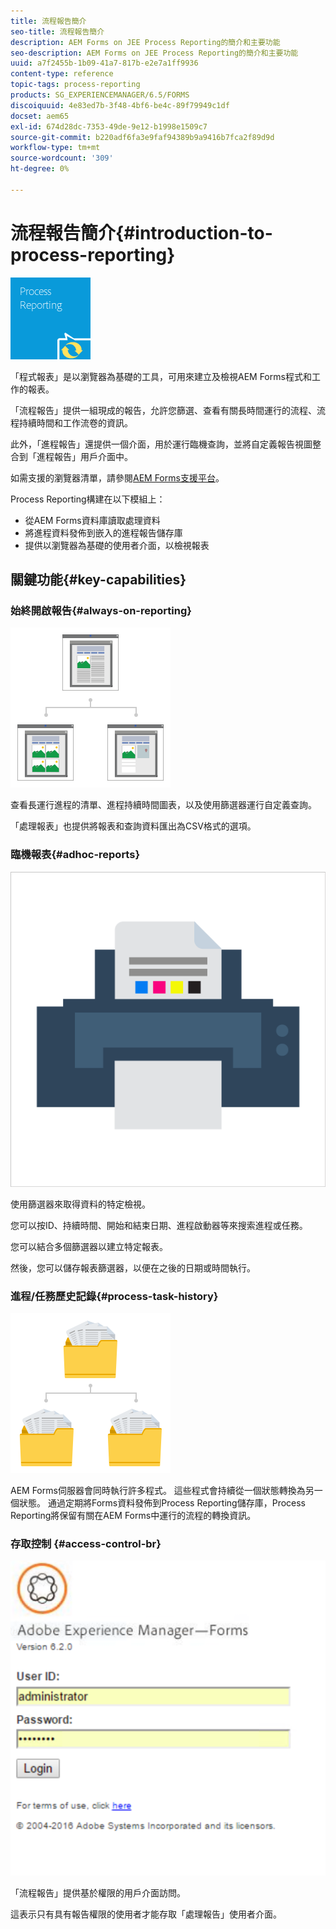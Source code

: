 ```yaml
---
title: 流程報告簡介
seo-title: 流程報告簡介
description: AEM Forms on JEE Process Reporting的簡介和主要功能
seo-description: AEM Forms on JEE Process Reporting的簡介和主要功能
uuid: a7f2455b-1b09-41a7-817b-e2e7a1ff9936
content-type: reference
topic-tags: process-reporting
products: SG_EXPERIENCEMANAGER/6.5/FORMS
discoiquuid: 4e83ed7b-3f48-4bf6-be4c-89f79949c1df
docset: aem65
exl-id: 674d28dc-7353-49de-9e12-b1998e1509c7
source-git-commit: b220adf6fa3e9faf94389b9a9416b7fca2f89d9d
workflow-type: tm+mt
source-wordcount: '309'
ht-degree: 0%

---
```


# 流程報告簡介{#introduction-to-process-reporting}

![process-reporting](assets/process-reporting.png)

「程式報表」是以瀏覽器為基礎的工具，可用來建立及檢視AEM Forms程式和工作的報表。

「流程報告」提供一組現成的報告，允許您篩選、查看有關長時間運行的流程、流程持續時間和工作流卷的資訊。

此外，「進程報告」還提供一個介面，用於運行臨機查詢，並將自定義報告視圖整合到「進程報告」用戶介面中。

如需支援的瀏覽器清單，請參閱[AEM Forms支援平台](/help/forms/using/aem-forms-jee-supported-platforms.md)。

Process Reporting構建在以下模組上：

* 從AEM Forms資料庫讀取處理資料
* 將進程資料發佈到嵌入的進程報告儲存庫
* 提供以瀏覽器為基礎的使用者介面，以檢視報表

## 關鍵功能{#key-capabilities}

### 始終開啟報告{#always-on-reporting}

![網站管理](assets/site-management.png)

查看長運行進程的清單、進程持續時間圖表，以及使用篩選器運行自定義查詢。

「處理報表」也提供將報表和查詢資料匯出為CSV格式的選項。

### 臨機報表{#adhoc-reports}

![打印和顏色](assets/print-&-colour.png)

使用篩選器來取得資料的特定檢視。

您可以按ID、持續時間、開始和結束日期、進程啟動器等來搜索進程或任務。

您可以結合多個篩選器以建立特定報表。

然後，您可以儲存報表篩選器，以便在之後的日期或時間執行。

### 進程/任務歷史記錄{#process-task-history}

![檔案管理](assets/file-management.png)

AEM Forms伺服器會同時執行許多程式。 這些程式會持續從一個狀態轉換為另一個狀態。 通過定期將Forms資料發佈到Process Reporting儲存庫，Process Reporting將保留有關在AEM Forms中運行的流程的轉換資訊。

### 存取控制 {#access-control-br}

![無標題](assets/untitled.png)

「流程報告」提供基於權限的用戶介面訪問。

這表示只有具有報告權限的使用者才能存取「處理報告」使用者介面。
